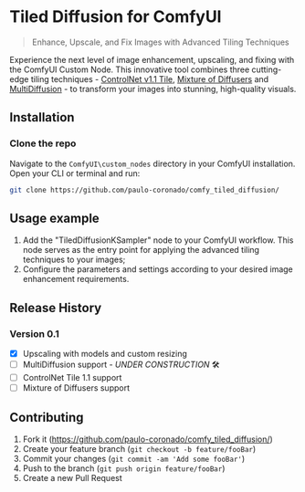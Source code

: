 # Tiled Diffusion for ComfyUI

> Enhance, Upscale, and Fix Images with Advanced Tiling Techniques

Experience the next level of image enhancement, upscaling, and fixing with the ComfyUI Custom Node. This innovative tool combines three cutting-edge tiling techniques - [ControlNet v1.1 Tile](https://github.com/lllyasviel/ControlNet-v1-1-nightly), [Mixture of Diffusers](https://github.com/albarji/mixture-of-diffusers) and [MultiDiffusion](https://multidiffusion.github.io/) - to transform your images into stunning, high-quality visuals.

## Installation

### Clone the repo

Navigate to the `ComfyUI\custom_nodes` directory in your ComfyUI installation. Open your CLI or terminal and run:

```sh
git clone https://github.com/paulo-coronado/comfy_tiled_diffusion/
```

## Usage example

1. Add the "TiledDiffusionKSampler" node to your ComfyUI workflow. This node serves as the entry point for applying the advanced tiling techniques to your images;
2. Configure the parameters and settings according to your desired image enhancement requirements.

## Release History

### Version 0.1
 - [x] Upscaling with models and custom resizing
 - [ ] MultiDiffusion support - *UNDER CONSTRUCTION* 🛠️
 - [ ] ControlNet Tile 1.1 support
 - [ ] Mixture of Diffusers support

## Contributing

1. Fork it (<https://github.com/paulo-coronado/comfy_tiled_diffusion/>)
2. Create your feature branch (`git checkout -b feature/fooBar`)
3. Commit your changes (`git commit -am 'Add some fooBar'`)
4. Push to the branch (`git push origin feature/fooBar`)
5. Create a new Pull Request
